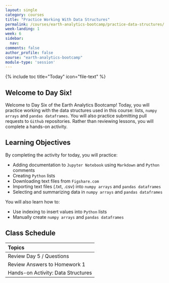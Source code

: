```yaml
---
layout: single
category: courses
title: "Practice Working With Data Structures"
permalink: /courses/earth-analytics-bootcamp/practice-data-structures/
week-landing: 1
week: 6
sidebar:
  nav:
comments: false
author_profile: false
course: "earth-analytics-bootcamp"
module-type: 'session'
---
```

{% include toc title="Today" icon="file-text" %}

<div class="notice--info" markdown="1">

## <i class="fa fa-ship" aria-hidden="true"></i> Welcome to Day Six!

Welcome to Day Six of the Earth Analytics Bootcamp! Today, you will practice working with the data structures used in this course: lists, `numpy arrays` and `pandas dataframes`. You will also practice submitting pull requests to `Github` repositories. Rather than reviewing lessons, you will complete a hands-on activity. 


## <i class="fa fa-graduation-cap" aria-hidden="true"></i> Learning Objectives

By completing the activity for today, you will practice:

* Adding documentation to `Jupyter Notebook` using `Markdown` and `Python` comments
* Creating `Python` lists
* Downloading text files from `Figshare.com`
* Importing text files (.txt, .csv) into `numpy arrays` and `pandas dataframes`
* Selecting and summarizing data in `numpy arrays` and `pandas dataframes`

You will also learn how to:

* Use indexing to insert values into `Python` lists
* Manually create `numpy arrays` and `pandas dataframes`

</div>


## <i class="fa fa-calendar-check-o" aria-hidden="true"></i> Class Schedule

| Topics |
|:----------------------------------------------|
| Review Day 5 / Questions | 
| Review Answers to Homework 1               | 
| Hands-on Activity: Data Structures |

